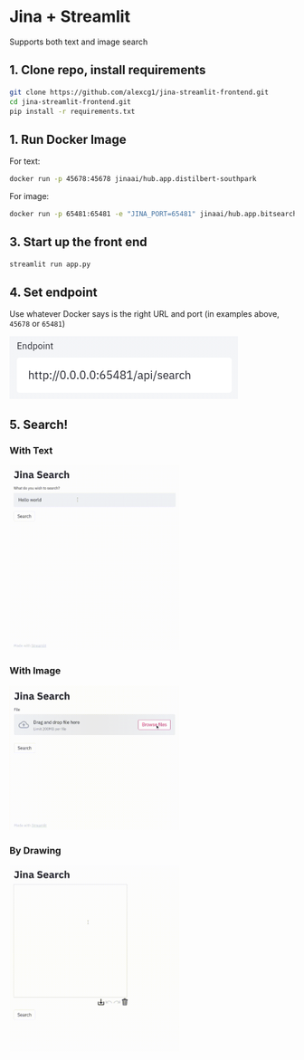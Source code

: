 # Jina + Streamlit

Supports both text and image search

## 1. Clone repo, install requirements



```bash
git clone https://github.com/alexcg1/jina-streamlit-frontend.git
cd jina-streamlit-frontend.git
pip install -r requirements.txt
```

## 1. Run Docker Image

For text:

```bash
docker run -p 45678:45678 jinaai/hub.app.distilbert-southpark
```

For image:

```bash
docker run -p 65481:65481 -e "JINA_PORT=65481" jinaai/hub.app.bitsearch-pokedex search
```

## 3. Start up the front end

```bash
streamlit run app.py
```

## 4. Set endpoint

Use whatever Docker says is the right URL and port (in examples above, `45678` or `65481`)

![](.github/images/endpoint.png)

## 5. Search!

### With Text

<img src=".github/images/text.gif" width=300>

### With Image

<img src=".github/images/image.gif" width=300>

### By Drawing

<img src=".github/images/draw.gif" width=300>

